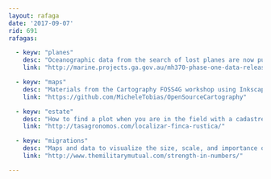 ```yaml
---
layout: rafaga
date: '2017-09-07'
rid: 691
rafagas:

  - keyw: "planes"
    desc: "Oceanographic data from the search of lost planes are now publicly available"
    link: "http://marine.projects.ga.gov.au/mh370-phase-one-data-release.html"

  - keyw: "maps"
    desc: "Materials from the Cartography FOSS4G workshop using Inkscape and QGIS"
    link: "https://github.com/MicheleTobias/OpenSourceCartography"

  - keyw: "estate"
    desc: "How to find a plot when you are in the field with a cadastre reference and GMaps"
    link: "http://tasagronomos.com/localizar-finca-rustica/"

  - keyw: "migrations"
    desc: "Maps and data to visualize the size, scale, and importance of animal migrations"
    link: "http://www.themilitarymutual.com/strength-in-numbers/"

---
```

